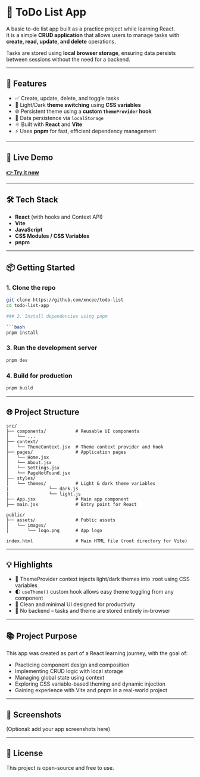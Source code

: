 # 📝 ToDo List App

A basic to-do list app built as a practice project while learning React.  
It is a simple **CRUD application** that allows users to manage tasks with **create, read, update, and delete** operations.

Tasks are stored using **local browser storage**, ensuring data persists between sessions without the need for a backend.

---

## 🚀 Features

- ✅ Create, update, delete, and toggle tasks
- 🎨 Light/Dark **theme switching** using **CSS variables**
- 🌐 Persistent theme using a **custom `ThemeProvider` hook**
- 💾 Data persistence via `localStorage`
- ⚛️ Built with **React** and **Vite**
- ⚡ Uses **pnpm** for fast, efficient dependency management

---

## 🔗 Live Demo

**[👉 Try it now](https://todo-list-gold-nu-72.vercel.app/)**  

---

## 🛠️ Tech Stack

- **React** (with hooks and Context API)
- **Vite**
- **JavaScript**
- **CSS Modules / CSS Variables**
- **pnpm**

---

## 📦 Getting Started

### 1. Clone the repo

```bash
git clone https://github.com/xncee/todo-list
cd todo-list-app

### 2. Install dependencies using pnpm

```bash
pnpm install
```

### 3. Run the development server

```bash
pnpm dev
```

### 4. Build for production

```bash
pnpm build
```

---

## 🌐 Project Structure

```
src/
├── components/           # Reusable UI components
│   └── ...
├── context/
│   └── ThemeContext.jsx  # Theme context provider and hook
├── pages/                # Application pages
│   └── Home.jsx          
│   └── About.jsx         
│   └── Settings.jsx      
│   └── PageNotFound.jsx  
├── styles/
│   └── themes/           # Light & dark theme variables
|				└── dark.js       
|				└── light.js       
├── App.jsx               # Main app component
├── main.jsx              # Entry point for React

public/
├── assets/               # Public assets
│   └── images/
│       └── logo.png      # App logo

index.html                # Main HTML file (root directory for Vite)
```
---

## 💡 Highlights

- 🧠 ThemeProvider context injects light/dark themes into :root using CSS variables
- 🌓 `useTheme()` custom hook allows easy theme toggling from any component
- 🧹 Clean and minimal UI designed for productivity
- 🔄 No backend – tasks and theme are stored entirely in-browser

---

## 📚 Project Purpose

This app was created as part of a React learning journey, with the goal of:

- Practicing component design and composition
- Implementing CRUD logic with local storage
- Managing global state using context
- Exploring CSS variable-based theming and dynamic injection
- Gaining experience with Vite and pnpm in a real-world project

---

## 📸 Screenshots

(Optional: add your app screenshots here)

---

## 📄 License

This project is open-source and free to use.
